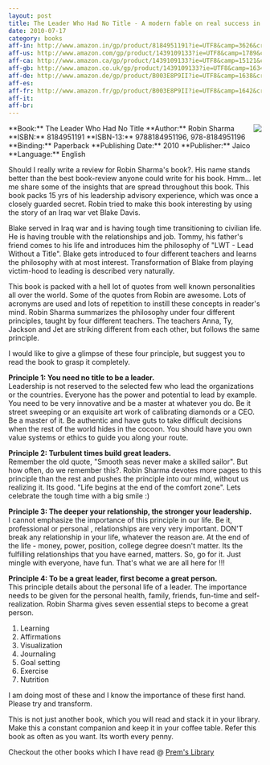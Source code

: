 ```yaml
---
layout: post
title: The Leader Who Had No Title - A modern fable on real success in business and in life
date: 2010-07-17
category: books
aff-in: http://www.amazon.in/gp/product/8184951191?ie=UTF8&camp=3626&creativeASIN=8184951191&linkCode=xm2&tag=smileprem-in-21
aff-us: http://www.amazon.com/gp/product/1439109133?ie=UTF8&camp=1789&creativeASIN=1439109133&linkCode=xm2&tag=smileprem-us-20
aff-ca: http://www.amazon.ca/gp/product/1439109133?ie=UTF8&camp=15121&creativeASIN=1439109133&linkCode=xm2&tag=smileprem-ca-20
aff-gb: http://www.amazon.co.uk/gp/product/1439109133?ie=UTF8&camp=1634&creativeASIN=1439109133&linkCode=xm2&tag=smileprem-gb-21
aff-de: http://www.amazon.de/gp/product/B003E8P9II?ie=UTF8&camp=1638&creativeASIN=B003E8P9II&linkCode=xm2&tag=smileprem-de-21
aff-es: 
aff-fr: http://www.amazon.fr/gp/product/B003E8P9II?ie=UTF8&camp=1642&creativeASIN=B003E8P9II&linkCode=xm2&tag=smileprem-fr-21
aff-it: 
aff-br: 
---
```


<img style="clear: right; float: right; margin-bottom: 1em; margin-left: 1em;" src="{{site.img-url}}/the-leader-who-had-no-title-robin-sharma.jpg"/>
**Book:** The Leader Who Had No Title  
**Author:** Robin Sharma   
**ISBN:** 8184951191   
**ISBN-13:** 9788184951196, 978-8184951196   
**Binding:** Paperback   
**Publishing Date:** 2010   
**Publisher:** Jaico   
**Language:** English   
  
Should I really write a review for Robin Sharma's book?. His name stands better than the best book-review anyone could write for his book. Hmm... let me share some of the insights that are spread throughout this book. This book packs 15 yrs of his leadership advisory experience, which was once a closely guarded secret. Robin tried to make this book interesting by using the story of an Iraq war vet Blake Davis.  
  
Blake served in Iraq war and is having tough time transitioning to civilian life. He is having trouble with the relationships and job. Tommy, his father's friend comes to his life and introduces him the philosophy of "LWT - Lead Without a Title". Blake gets introduced to four different teachers and learns the philosophy with at most interest. Transformation of Blake from playing victim-hood to leading is described very naturally.   
  
This book is packed with a hell lot of quotes from well known personalities all over the world. Some of the quotes from Robin are awesome. Lots of acronyms are used and lots of repetition to instill these concepts in reader's mind. Robin Sharma summarizes the philosophy under four different principles, taught by four different teachers. The teachers Anna, Ty, Jackson and Jet are striking different from each other, but follows the same principle.  
  
I would like to give a glimpse of these four principle, but suggest you to read the book to grasp it completely.  
  
**Principle 1: You need no title to be a leader.**  
Leadership is not reserved to the selected few who lead the organizations or the countries. Everyone has the power and potential to lead by example. You need to be very innovative and be a master at whatever you do. Be it street sweeping or an exquisite art work of calibrating diamonds or a CEO. Be a master of it. Be authentic and have guts to take difficult decisions when the rest of the world hides in the cocoon. You should have you own value systems or ethics to guide you along your route.  
  
**Principle 2: Turbulent times build great leaders.**  
Remember the old quote, "Smooth seas never make a skilled sailor". But how often, do we remember this?. Robin Sharma devotes more pages to this principle than the rest and pushes the principle into our mind, without us realizing it. Its good. "Life begins at the end of the comfort zone". Lets celebrate the tough time with a big smile :)  
  
**Principle 3: The deeper your relationship, the stronger your leadership.**  
I cannot emphasize the importance of this principle in our life. Be it, professional or personal , relationships are very very important. DON'T break any relationship in your life, whatever the reason are. At the end of the life - money, power, position, college degree doesn't matter. Its the fulfilling relationships that you have earned, matters. So, go for it. Just mingle with everyone, have fun. That's what we are all here for !!!  
  
**Principle 4: To be a great leader, first become a great person.**  
This principle details about the personal life of a leader. The importance needs to be given for the personal health, family, friends, fun-time and self-realization. Robin Sharma gives seven essential steps to become a great person.  

1. Learning  
2. Affirmations  
3. Visualization  
4. Journaling  
5. Goal setting  
6. Exercise  
7. Nutrition  

I am doing most of these and I know the importance of these first hand. Please try and transform.  
  
This is not just another book, which you will read and stack it in your library. Make this a constant companion and keep it in your coffee table. Refer this book as often as you want. Its worth every penny.  

Checkout the other books which I have read @ [Prem's Library]({{site.url}}/category/books/)  
